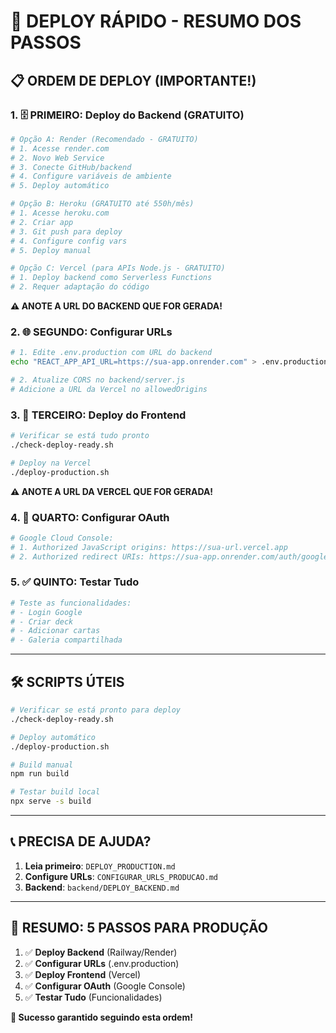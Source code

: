 # 🚀 DEPLOY RÁPIDO - RESUMO DOS PASSOS

## 📋 ORDEM DE DEPLOY (IMPORTANTE!)

### 1. 🗄️ PRIMEIRO: Deploy do Backend (GRATUITO)
```bash
# Opção A: Render (Recomendado - GRATUITO)
# 1. Acesse render.com
# 2. Novo Web Service
# 3. Conecte GitHub/backend
# 4. Configure variáveis de ambiente
# 5. Deploy automático

# Opção B: Heroku (GRATUITO até 550h/mês)
# 1. Acesse heroku.com
# 2. Criar app
# 3. Git push para deploy
# 4. Configure config vars
# 5. Deploy manual

# Opção C: Vercel (para APIs Node.js - GRATUITO)
# 1. Deploy backend como Serverless Functions
# 2. Requer adaptação do código
```

**⚠️ ANOTE A URL DO BACKEND QUE FOR GERADA!**

### 2. 🌐 SEGUNDO: Configurar URLs
```bash
# 1. Edite .env.production com URL do backend
echo "REACT_APP_API_URL=https://sua-app.onrender.com" > .env.production

# 2. Atualize CORS no backend/server.js
# Adicione a URL da Vercel no allowedOrigins
```

### 3. 🚀 TERCEIRO: Deploy do Frontend
```bash
# Verificar se está tudo pronto
./check-deploy-ready.sh

# Deploy na Vercel
./deploy-production.sh
```

**⚠️ ANOTE A URL DA VERCEL QUE FOR GERADA!**

### 4. 🔐 QUARTO: Configurar OAuth
```bash
# Google Cloud Console:
# 1. Authorized JavaScript origins: https://sua-url.vercel.app
# 2. Authorized redirect URIs: https://sua-app.onrender.com/auth/google/callback
```

### 5. ✅ QUINTO: Testar Tudo
```bash
# Teste as funcionalidades:
# - Login Google
# - Criar deck
# - Adicionar cartas
# - Galeria compartilhada
```

---

## 🛠️ SCRIPTS ÚTEIS

```bash
# Verificar se está pronto para deploy
./check-deploy-ready.sh

# Deploy automático
./deploy-production.sh

# Build manual
npm run build

# Testar build local
npx serve -s build
```

---

## 📞 PRECISA DE AJUDA?

1. **Leia primeiro**: `DEPLOY_PRODUCTION.md`
2. **Configure URLs**: `CONFIGURAR_URLS_PRODUCAO.md`
3. **Backend**: `backend/DEPLOY_BACKEND.md`

---

## 🎯 RESUMO: 5 PASSOS PARA PRODUÇÃO

1. ✅ **Deploy Backend** (Railway/Render)
2. ✅ **Configurar URLs** (.env.production)
3. ✅ **Deploy Frontend** (Vercel)
4. ✅ **Configurar OAuth** (Google Console)
5. ✅ **Testar Tudo** (Funcionalidades)

**🚀 Sucesso garantido seguindo esta ordem!**

